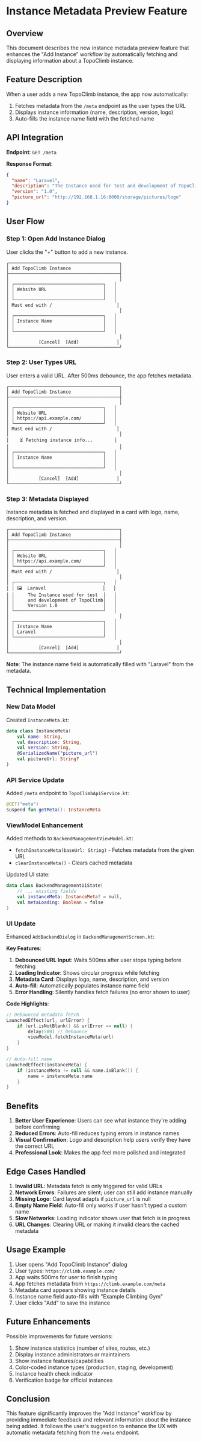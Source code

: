 # Instance Metadata Preview Feature

## Overview

This document describes the new instance metadata preview feature that enhances the "Add Instance" workflow by automatically fetching and displaying information about a TopoClimb instance.

## Feature Description

When a user adds a new TopoClimb instance, the app now automatically:

1. Fetches metadata from the `/meta` endpoint as the user types the URL
2. Displays instance information (name, description, version, logo)
3. Auto-fills the instance name field with the fetched name

## API Integration

**Endpoint**: `GET /meta`

**Response Format**:
```json
{
  "name": "Laravel",
  "description": "The Instance used for test and development of TopoClimb",
  "version": "1.0",
  "picture_url": "http://192.168.1.16:8000/storage/pictures/logo"
}
```

## User Flow

### Step 1: Open Add Instance Dialog

User clicks the "+" button to add a new instance.

```
┌─────────────────────────────────────────┐
│ Add TopoClimb Instance                  │
├─────────────────────────────────────────┤
│                                         │
│ ┌─────────────────────────────────┐   │
│ │ Website URL                     │   │
│ │                                 │   │
│ └─────────────────────────────────┘   │
│ Must end with /                        │
│                                         │
│ ┌─────────────────────────────────┐   │
│ │ Instance Name                   │   │
│ │                                 │   │
│ └─────────────────────────────────┘   │
│                                         │
│           [Cancel]  [Add]              │
└─────────────────────────────────────────┘
```

### Step 2: User Types URL

User enters a valid URL. After 500ms debounce, the app fetches metadata.

```
┌─────────────────────────────────────────┐
│ Add TopoClimb Instance                  │
├─────────────────────────────────────────┤
│                                         │
│ ┌─────────────────────────────────┐   │
│ │ Website URL                     │   │
│ │ https://api.example.com/        │   │
│ └─────────────────────────────────┘   │
│ Must end with /                        │
│                                         │
│    ⏳ Fetching instance info...        │
│                                         │
│ ┌─────────────────────────────────┐   │
│ │ Instance Name                   │   │
│ │                                 │   │
│ └─────────────────────────────────┘   │
│                                         │
│           [Cancel]  [Add]              │
└─────────────────────────────────────────┘
```

### Step 3: Metadata Displayed

Instance metadata is fetched and displayed in a card with logo, name, description, and version.

```
┌─────────────────────────────────────────┐
│ Add TopoClimb Instance                  │
├─────────────────────────────────────────┤
│                                         │
│ ┌─────────────────────────────────┐   │
│ │ Website URL                     │   │
│ │ https://api.example.com/        │   │
│ └─────────────────────────────────┘   │
│ Must end with /                        │
│                                         │
│ ┌─────────────────────────────────┐   │
│ │ 🖼️  Laravel                     │   │
│ │     The Instance used for test  │   │
│ │     and development of TopoClimb│   │
│ │     Version 1.0                 │   │
│ └─────────────────────────────────┘   │
│                                         │
│ ┌─────────────────────────────────┐   │
│ │ Instance Name                   │   │
│ │ Laravel                         │   │
│ └─────────────────────────────────┘   │
│                                         │
│           [Cancel]  [Add]              │
└─────────────────────────────────────────┘
```

**Note**: The instance name field is automatically filled with "Laravel" from the metadata.

## Technical Implementation

### New Data Model

Created `InstanceMeta.kt`:
```kotlin
data class InstanceMeta(
    val name: String,
    val description: String,
    val version: String,
    @SerializedName("picture_url")
    val pictureUrl: String?
)
```

### API Service Update

Added `/meta` endpoint to `TopoClimbApiService.kt`:
```kotlin
@GET("meta")
suspend fun getMeta(): InstanceMeta
```

### ViewModel Enhancement

Added methods to `BackendManagementViewModel.kt`:
- `fetchInstanceMeta(baseUrl: String)` - Fetches metadata from the given URL
- `clearInstanceMeta()` - Clears cached metadata

Updated UI state:
```kotlin
data class BackendManagementUiState(
    // ... existing fields
    val instanceMeta: InstanceMeta? = null,
    val metaLoading: Boolean = false
)
```

### UI Update

Enhanced `AddBackendDialog` in `BackendManagementScreen.kt`:

**Key Features**:
1. **Debounced URL Input**: Waits 500ms after user stops typing before fetching
2. **Loading Indicator**: Shows circular progress while fetching
3. **Metadata Card**: Displays logo, name, description, and version
4. **Auto-fill**: Automatically populates instance name field
5. **Error Handling**: Silently handles fetch failures (no error shown to user)

**Code Highlights**:
```kotlin
// Debounced metadata fetch
LaunchedEffect(url, urlError) {
    if (url.isNotBlank() && urlError == null) {
        delay(500) // Debounce
        viewModel.fetchInstanceMeta(url)
    }
}

// Auto-fill name
LaunchedEffect(instanceMeta) {
    if (instanceMeta != null && name.isBlank()) {
        name = instanceMeta.name
    }
}
```

## Benefits

1. **Better User Experience**: Users can see what instance they're adding before confirming
2. **Reduced Errors**: Auto-fill reduces typing errors in instance names
3. **Visual Confirmation**: Logo and description help users verify they have the correct URL
4. **Professional Look**: Makes the app feel more polished and integrated

## Edge Cases Handled

1. **Invalid URL**: Metadata fetch is only triggered for valid URLs
2. **Network Errors**: Failures are silent; user can still add instance manually
3. **Missing Logo**: Card layout adapts if `picture_url` is null
4. **Empty Name Field**: Auto-fill only works if user hasn't typed a custom name
5. **Slow Networks**: Loading indicator shows user that fetch is in progress
6. **URL Changes**: Clearing URL or making it invalid clears the cached metadata

## Usage Example

1. User opens "Add TopoClimb Instance" dialog
2. User types: `https://climb.example.com/`
3. App waits 500ms for user to finish typing
4. App fetches metadata from `https://climb.example.com/meta`
5. Metadata card appears showing instance details
6. Instance name field auto-fills with "Example Climbing Gym"
7. User clicks "Add" to save the instance

## Future Enhancements

Possible improvements for future versions:

1. Show instance statistics (number of sites, routes, etc.)
2. Display instance administrators or maintainers
3. Show instance features/capabilities
4. Color-coded instance types (production, staging, development)
5. Instance health check indicator
6. Verification badge for official instances

## Conclusion

This feature significantly improves the "Add Instance" workflow by providing immediate feedback and relevant information about the instance being added. It follows the user's suggestion to enhance the UX with automatic metadata fetching from the `/meta` endpoint.
